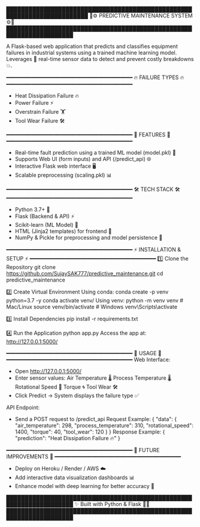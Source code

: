 ████████████████████████████████████████████████████████████████████████
🌟⚙️  PREDICTIVE MAINTENANCE SYSTEM  ⚙️🌟
████████████████████████████████████████████████████████████████████

A Flask-based web application that predicts and classifies equipment failures in industrial systems
using a trained machine learning model. Leverages 🔧 real-time sensor data to detect and prevent costly breakdowns 💥.

━━━━━━━━━━━━━━━━━━━━━━━━━━━━━━━━━━━━━━━━
🔥 FAILURE TYPES 🔥
━━━━━━━━━━━━━━━━━━━━━━━━━━━━━━━━━━━━━━━━
- Heat Dissipation Failure 🔥
- Power Failure ⚡
- Overstrain Failure 🏋️
- Tool Wear Failure 🛠️

━━━━━━━━━━━━━━━━━━━━━━━━━━━━━━━━━━━━━━━━
🚀 FEATURES 🚀
━━━━━━━━━━━━━━━━━━━━━━━━━━━━━━━━━━━━━━━━
- Real-time fault prediction using a trained ML model (model.pkl) 🔮
- Supports Web UI (form inputs) and API (/predict_api) 🌐
- Interactive Flask web interface 🖥️
- Scalable preprocessing (scaling.pkl) 📊

━━━━━━━━━━━━━━━━━━━━━━━━━━━━━━━━━━━━━━━━
🛠️ TECH STACK 🛠️
━━━━━━━━━━━━━━━━━━━━━━━━━━━━━━━━━━━━━━━━
- Python 3.7+ 🐍
- Flask (Backend & API) ⚡
- Scikit-learn (ML Model) 🤖
- HTML (Jinja2 templates) for frontend 🎨
- NumPy & Pickle for preprocessing and model persistence 🔢

━━━━━━━━━━━━━━━━━━━━━━━━━━━━━━━━━━━━━━━━
⚡ INSTALLATION & SETUP ⚡
━━━━━━━━━━━━━━━━━━━━━━━━━━━━━━━━━━━━━━━━
1️⃣ Clone the Repository
   git clone https://github.com/SujaySAK777/predictive_maintenance.git
   cd predictive_maintenance

2️⃣ Create Virtual Environment
   Using conda:
       conda create -p venv python=3.7 -y
       conda activate venv/
   Using venv:
       python -m venv venv
       # Mac/Linux
       source venv/bin/activate
       # Windows
       venv\Scripts\activate

3️⃣ Install Dependencies
   pip install -r requirements.txt

4️⃣ Run the Application
   python app.py
   Access the app at: http://127.0.0.1:5000/

━━━━━━━━━━━━━━━━━━━━━━━━━━━━━━━━━━━━━━━━
📌 USAGE 📌
━━━━━━━━━━━━━━━━━━━━━━━━━━━━━━━━━━━━━━━━
Web Interface:
- Open http://127.0.0.1:5000/
- Enter sensor values:
    Air Temperature 🌡️
    Process Temperature 🌡️
    Rotational Speed 🔄
    Torque 🌀
    Tool Wear 🛠️
- Click Predict → System displays the failure type ✅

API Endpoint:
- Send a POST request to /predict_api
  Request Example:
    {
      "data": {
        "air_temperature": 298,
        "process_temperature": 310,
        "rotational_speed": 1400,
        "torque": 40,
        "tool_wear": 120
      }
    }
  Response Example:
    {
      "prediction": "Heat Dissipation Failure 🔥"
    }

━━━━━━━━━━━━━━━━━━━━━━━━━━━━━━━━━━━━━━━━
🔮 FUTURE IMPROVEMENTS 🔮
━━━━━━━━━━━━━━━━━━━━━━━━━━━━━━━━━━━━━━━━
- Deploy on Heroku / Render / AWS ☁️
- Add interactive data visualization dashboards 📊
- Enhance model with deep learning for better accuracy 🤖

████████████████████████████████████████████████████████████████████
✨ Built with Python & Flask 🐍✨
████████████████████████████████████████████████████████████████████
